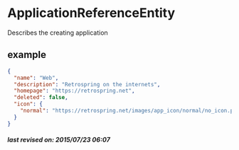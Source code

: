 # ApplicationReferenceEntity

Describes the creating application

## example

```json
{
  "name": "Web",
  "description": "Retrospring on the internets",
  "homepage": "https://retrospring.net",
  "deleted": false,
  "icon": {
    "normal": "https://retrospring.net/images/app_icon/normal/no_icon.png"
  }
}
```

##### last revised on: 2015/07/23 06:07
